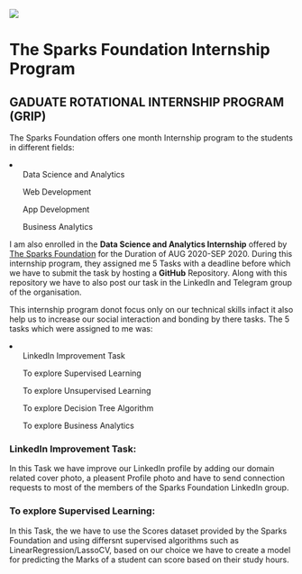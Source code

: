 ![](https://images.app.goo.gl/x7Mo2dYUTvxdZVGR7)

# The Sparks Foundation Internship Program
## GADUATE ROTATIONAL INTERNSHIP PROGRAM (GRIP)

The Sparks Foundation offers one month Internship program to the students in different fields:
<li>
<ol>Data Science and Analytics</ol>
<ol>Web Development</ol>
<ol>App Development</ol>
<ol>Business Analytics</ol>
</li>

I am also enrolled in the **Data Science and Analytics Internship** offered by [The Sparks Foundation]() for the Duration of AUG 2020-SEP 2020. During this internship program, they assigned me 5 Tasks with a deadline before which we have to submit the task by hosting a **GitHub** Repository. Along with this repository we have to also post our task in the LinkedIn and Telegram group of the organisation.

This internship program donot focus only on our technical skills infact it also help us to increase our social interaction and bonding by there tasks. The 5 tasks which were assigned to me was:
<li>
<ol>LinkedIn Improvement Task</ol>
<ol>To explore Supervised Learning</ol>
<ol>To explore Unsupervised Learning</ol>
<ol>To explore Decision Tree Algorithm</ol>
<ol>To explore Business Analytics</ol>
</li>

<div>
<h3>LinkedIn Improvement Task:</h3>
<article>In this Task we have improve our LinkedIn profile by adding our domain related cover photo, a pleasent Profile photo and have to send connection requests to most of the members of the Sparks Foundation LinkedIn group.</article>
</div>

<div>
<h3>To explore Supervised Learning:</h3>
<article>In this Task, the we have to use the Scores dataset provided by the Sparks Foundation and using differsnt supervised algorithms such as LinearRegression/LassoCV, based on our choice we have to create a model for predicting the Marks of a student can score based on their study hours.</article>
</div>